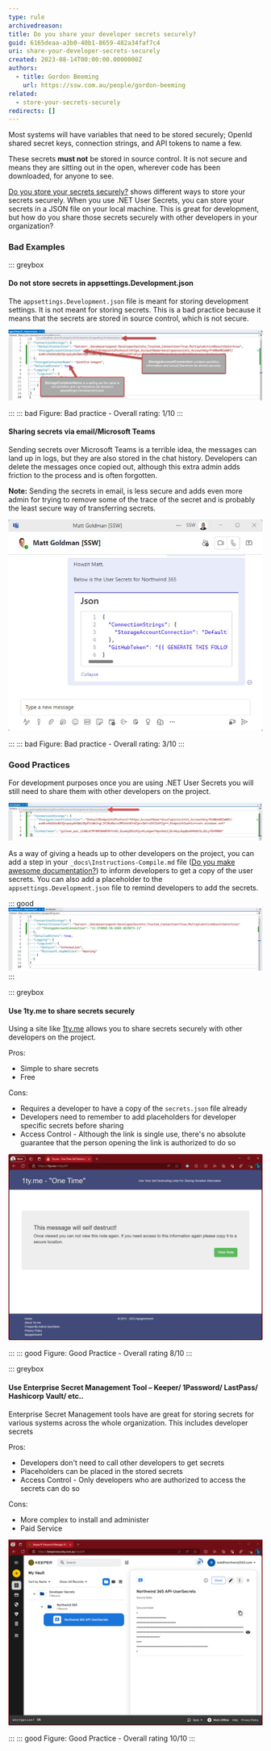 ```yaml
---
type: rule
archivedreason:
title: Do you share your developer secrets securely?
guid: 6165deaa-a3b0-40b1-8659-482a34faf7c4
uri: share-your-developer-secrets-securely
created: 2023-08-14T00:00:00.0000000Z
authors:
  - title: Gordon Beeming
    url: https://ssw.com.au/people/gordon-beeming
related: 
  - store-your-secrets-securely
redirects: []
---
```


Most systems will have variables that need to be stored securely; OpenId shared secret keys, connection strings, and API tokens to name a few.

These secrets **must not** be stored in source control. It is not secure and means they are sitting out in the open, wherever code has been downloaded, for anyone to see.

[Do you store your secrets securely?](https://www.ssw.com.au/rules/store-your-secrets-securely/) shows different ways to store your secrets securely. When you use .NET User Secrets, you can store your secrets in a JSON file on your local machine. This is great for development, but how do you share those secrets securely with other developers in your organization?

<!--endintro-->

### Bad Examples

::: greybox

#### Do not store secrets in appsettings.Development.json

The `appsettings.Development.json` file is meant for storing development settings. It is not meant for storing secrets. This is a bad practice because it means that the secrets are stored in source control, which is not secure.

![](development-json.jpg)

:::
::: bad
Figure: Bad practice - Overall rating: 1/10
:::

#### Sharing secrets via email/Microsoft Teams

Sending secrets over Microsoft Teams is a terrible idea, the messages can land up in logs, but they are also stored in the chat history. Developers can delete the messages once copied out, although this extra admin adds friction to the process and is often forgotten.

**Note:** Sending the secrets in email, is less secure and adds even more admin for trying to remove some of the trace of the secret and is probably the least secure way of transferring secrets.

![](using-microsoft-teams-for-secrets.jpg)

:::
::: bad
Figure: Bad practice - Overall rating: 3/10
:::

### Good Practices

For development purposes once you are using .NET User Secrets you will still need to share them with other developers on the project.

![User Secrets are stored outside the development folder](user-secrets.jpg)

As a way of giving a heads up to other developers on the project, you can add a step in your `_docs\Instructions-Compile.md` file ([Do you make awesome documentation?](https://www.ssw.com.au/rules/awesome-documentation/)) to inform developers to get a copy of the user secrets. You can also add a placeholder to the `appsettings.Development.json` file to remind developers to add the secrets.

::: good
![Figure: Good Example - Remind developers where the secrets are for this project](development-json-with-placeholder.jpg)
:::


::: greybox

#### Use 1ty.me to share secrets securely

Using a site like [1ty.me](https://1ty.me/) allows you to share secrets securely with other developers on the project. 

Pros:

* Simple to share secrets
* Free

Cons:

* Requires a developer to have a copy of the `secrets.json` file already
* Developers need to remember to add placeholders for developer specific secrets before sharing
* Access Control - Although the link is single use, there's no absolute guarantee that the person opening the link is authorized to do so

![](1ty-me.jpg)

:::
::: good
Figure: Good Practice - Overall rating 8/10
:::


::: greybox

#### Use Enterprise Secret Management Tool – Keeper/ 1Password/ LastPass/ Hashicorp Vault/ etc..

Enterprise Secret Management tools have are great for storing secrets for various systems across the whole organization. This includes developer secrets

Pros:

* Developers don't need to call other developers to get secrets
* Placeholders can be placed in the stored secrets
* Access Control - Only developers who are authorized to access the secrets can do so

Cons:

* More complex to install and administer
* Paid Service

![](developer-secrets-in-keeper.jpg)

:::
::: good
Figure: Good Practice - Overall rating 10/10
:::

